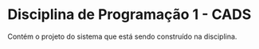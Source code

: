 # Disciplina de Programação 1 - CADS

Contém o projeto do sistema que está sendo construído na disciplina.
